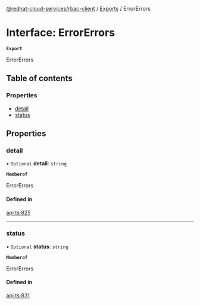 [@redhat-cloud-services/rbac-client](../README.md) / [Exports](../modules.md) / ErrorErrors

# Interface: ErrorErrors

**`Export`**

ErrorErrors

## Table of contents

### Properties

- [detail](ErrorErrors.md#detail)
- [status](ErrorErrors.md#status)

## Properties

### detail

• `Optional` **detail**: `string`

**`Memberof`**

ErrorErrors

#### Defined in

[api.ts:825](https://github.com/RedHatInsights/javascript-clients/blob/main/packages/rbac/api.ts#L825)

___

### status

• `Optional` **status**: `string`

**`Memberof`**

ErrorErrors

#### Defined in

[api.ts:831](https://github.com/RedHatInsights/javascript-clients/blob/main/packages/rbac/api.ts#L831)
